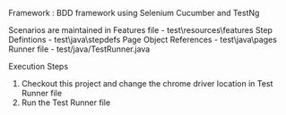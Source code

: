 Framework : BDD framework using Selenium Cucumber and TestNg

Scenarios are maintained in Features file - test\resources\features
Step Defintions - test\java\stepdefs
Page Object References - test\java\pages
Runner file - test/java/TestRunner.java


Execution Steps

1. Checkout this project and change the chrome driver location in Test Runner file
2. Run the Test Runner file
